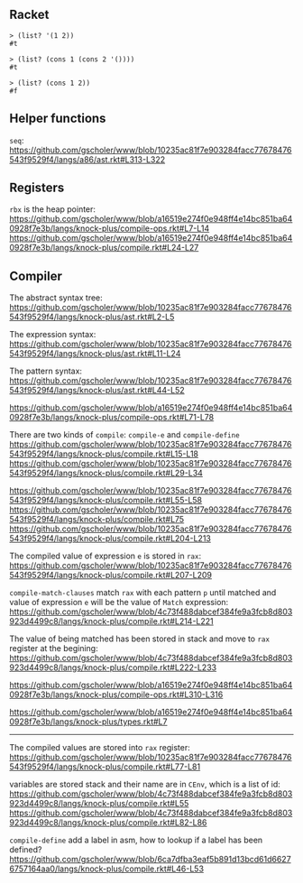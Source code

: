 ## Racket

```racket
> (list? '(1 2))
#t

> (list? (cons 1 (cons 2 '())))
#t

> (list? (cons 1 2))
#f
```

## Helper functions

`seq`:
https://github.com/gscholer/www/blob/10235ac81f7e903284facc77678476543f9529f4/langs/a86/ast.rkt#L313-L322

## Registers

`rbx` is the heap pointer:
https://github.com/gscholer/www/blob/a16519e274f0e948ff4e14bc851ba640928f7e3b/langs/knock-plus/compile-ops.rkt#L7-L14
https://github.com/gscholer/www/blob/a16519e274f0e948ff4e14bc851ba640928f7e3b/langs/knock-plus/compile.rkt#L24-L27

## Compiler

The abstract syntax tree:
https://github.com/gscholer/www/blob/10235ac81f7e903284facc77678476543f9529f4/langs/knock-plus/ast.rkt#L2-L5

The expression syntax:
https://github.com/gscholer/www/blob/10235ac81f7e903284facc77678476543f9529f4/langs/knock-plus/ast.rkt#L11-L24

The pattern syntax:
https://github.com/gscholer/www/blob/10235ac81f7e903284facc77678476543f9529f4/langs/knock-plus/ast.rkt#L44-L52

https://github.com/gscholer/www/blob/a16519e274f0e948ff4e14bc851ba640928f7e3b/langs/knock-plus/compile-ops.rkt#L71-L78

There are two kinds of `compile`: `compile-e` and `compile-define`
https://github.com/gscholer/www/blob/10235ac81f7e903284facc77678476543f9529f4/langs/knock-plus/compile.rkt#L15-L18
https://github.com/gscholer/www/blob/10235ac81f7e903284facc77678476543f9529f4/langs/knock-plus/compile.rkt#L29-L34

https://github.com/gscholer/www/blob/10235ac81f7e903284facc77678476543f9529f4/langs/knock-plus/compile.rkt#L55-L58
https://github.com/gscholer/www/blob/10235ac81f7e903284facc77678476543f9529f4/langs/knock-plus/compile.rkt#L75
https://github.com/gscholer/www/blob/10235ac81f7e903284facc77678476543f9529f4/langs/knock-plus/compile.rkt#L204-L213

The compiled value of expression `e` is stored in `rax`:
https://github.com/gscholer/www/blob/10235ac81f7e903284facc77678476543f9529f4/langs/knock-plus/compile.rkt#L207-L209

`compile-match-clauses` match `rax` with each pattern `p` until matched and value of expression `e` will be the value of `Match` expression:
https://github.com/gscholer/www/blob/4c73f488dabcef384fe9a3fcb8d803923d4499c8/langs/knock-plus/compile.rkt#L214-L221

The value of being matched has been stored in stack and move to `rax` register at the begining:
https://github.com/gscholer/www/blob/4c73f488dabcef384fe9a3fcb8d803923d4499c8/langs/knock-plus/compile.rkt#L222-L233

https://github.com/gscholer/www/blob/a16519e274f0e948ff4e14bc851ba640928f7e3b/langs/knock-plus/compile-ops.rkt#L310-L316

https://github.com/gscholer/www/blob/a16519e274f0e948ff4e14bc851ba640928f7e3b/langs/knock-plus/types.rkt#L7

---

The compiled values are stored into `rax` register:
https://github.com/gscholer/www/blob/10235ac81f7e903284facc77678476543f9529f4/langs/knock-plus/compile.rkt#L77-L81

variables are stored stack and their name are in `CEnv`, which is a list of id:
https://github.com/gscholer/www/blob/4c73f488dabcef384fe9a3fcb8d803923d4499c8/langs/knock-plus/compile.rkt#L55
https://github.com/gscholer/www/blob/4c73f488dabcef384fe9a3fcb8d803923d4499c8/langs/knock-plus/compile.rkt#L82-L86

`compile-define` add a label in asm, how to lookup if a label has been defined?
https://github.com/gscholer/www/blob/6ca7dfba3eaf5b891d13bcd61d66276757164aa0/langs/knock-plus/compile.rkt#L46-L53
